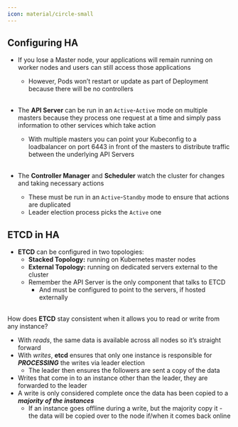 ```yaml
---
icon: material/circle-small
---
```


## Configuring HA
- If you lose a Master node, your applications will remain running on worker nodes and users can still access those applications
    - However, Pods won’t restart or update as part of Deployment because there will be no controllers
<br><br>

- The **API Server** can be run in an `Active`-`Active` mode on multiple masters because they process one request at a time and simply pass information to other services which take action
    - With multiple masters you can point your Kubeconfig to a loadbalancer on port 6443 in front of the masters to distribute traffic between the underlying API Servers
<br><br>

- The **Controller Manager** and **Scheduler** watch the cluster for changes and taking necessary actions
    - These must be run in an `Active`-`Standby` mode to ensure that actions are duplicated
    - Leader election process picks the `Active` one

## ETCD in HA
- **ETCD** can be configured in two topologies:
    - **Stacked Topology:** running on Kubernetes master nodes
    - **External Topology:** running on dedicated servers external to the cluster
    - Remember the API Server is the only component that talks to ETCD
        - And must be configured to point to the servers, if hosted externally
<br><br>

How does **ETCD** stay consistent when it allows you to read or write from any instance?

- With *reads*, the same data is available across all nodes so it’s straight forward
- With *writes*, **etcd** ensures that only one instance is responsible for ***PROCESSING*** the writes via leader election
    - The leader then ensures the followers are sent a copy of the data
- Writes that come in to an instance other than the leader, they are forwarded to the leader
- A write is only considered complete once the data has been copied to a ***majority of the instances***
    - If an instance goes offline during a write, but the majority copy it - the data will be copied over to the node if/when it comes back online